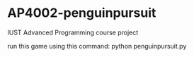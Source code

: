 # AP4002-penguinpursuit

IUST Advanced Programming course project

run this game using this command:
  python penguinpursuit.py
